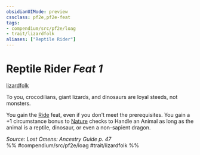 ```yaml
---
obsidianUIMode: preview
cssclass: pf2e,pf2e-feat
tags:
- compendium/src/pf2e/loag
- trait/lizardfolk
aliases: ["Reptile Rider"]
---
```

# Reptile Rider  *Feat 1*  
[lizardfolk](../../rules/traits/lizardfolk-b1.md)  


To you, crocodilians, giant lizards, and dinosaurs are loyal steeds, not monsters.

You gain the [Ride](ride.md) feat, even if you don't meet the prerequisites. You gain a +1 circumstance bonus to [Nature](../skills.md#Nature) checks to Handle an Animal as long as the animal is a reptile, dinosaur, or even a non-sapient dragon.

*Source: Lost Omens: Ancestry Guide p. 47*  
%% #compendium/src/pf2e/loag #trait/lizardfolk %%